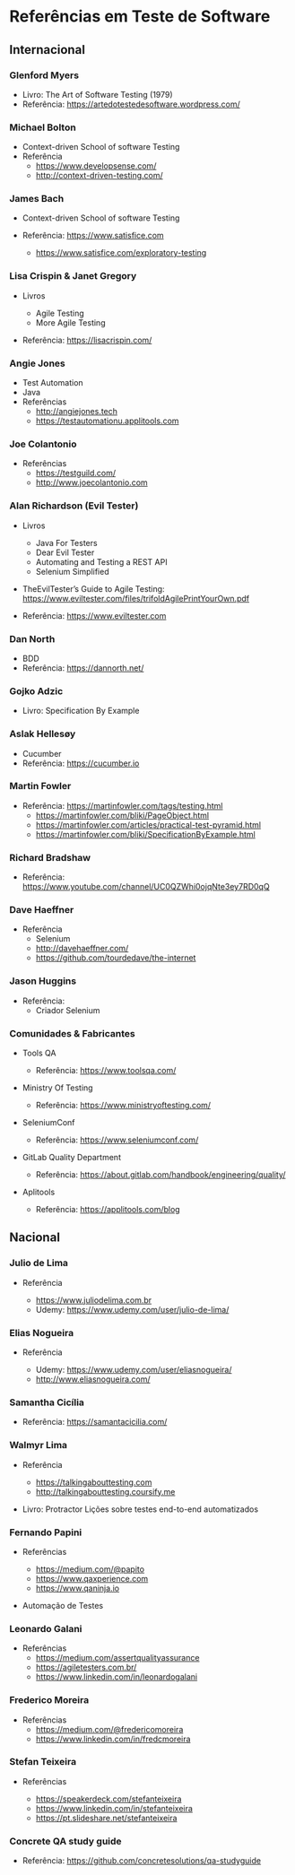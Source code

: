 # Referências em Teste de Software

## Internacional

### Glenford Myers

- Livro: The Art of Software Testing (1979)
- Referência: <https://artedotestedesoftware.wordpress.com/>

### Michael Bolton

- Context-driven School of software Testing
- Referência
  - <https://www.developsense.com/>
  - <http://context-driven-testing.com/>

### James Bach

- Context-driven School of software Testing
- Referência: <https://www.satisfice.com>

  - <https://www.satisfice.com/exploratory-testing>

### Lisa Crispin & Janet Gregory

- Livros
  - Agile Testing
  - More Agile Testing

- Referência: <https://lisacrispin.com/>

### Angie Jones

- Test Automation
- Java
- Referências
  - <http://angiejones.tech>
  - <https://testautomationu.applitools.com>

### Joe Colantonio

- Referências
  - <https://testguild.com/>
  - <http://www.joecolantonio.com>

### Alan Richardson (Evil Tester)

- Livros
  - Java For Testers
  - Dear Evil Tester
  - Automating and Testing a REST API
  - Selenium Simplified

- TheEvilTester’s Guide to Agile Testing: <https://www.eviltester.com/files/trifoldAgilePrintYourOwn.pdf>
- Referência: <https://www.eviltester.com>

### Dan North

- BDD
- Referência: <https://dannorth.net/>

### Gojko Adzic

- Livro: Specification By Example

### Aslak Hellesøy

- Cucumber
- Referência: <https://cucumber.io>

### Martin Fowler

- Referência: <https://martinfowler.com/tags/testing.html>
  - <https://martinfowler.com/bliki/PageObject.html>
  - <https://martinfowler.com/articles/practical-test-pyramid.html>
  - <https://martinfowler.com/bliki/SpecificationByExample.html>

### Richard Bradshaw

- Referência: <https://www.youtube.com/channel/UC0QZWhi0ojqNte3ey7RD0qQ>

### Dave Haeffner

- Referência
  - Selenium
  - <http://davehaeffner.com/>
  - <https://github.com/tourdedave/the-internet>

### Jason Huggins

- Referência:
  - Criador Selenium

### Comunidades & Fabricantes

- Tools QA

  - Referência: <https://www.toolsqa.com/>

- Ministry Of Testing

  - Referência: <https://www.ministryoftesting.com/>

- SeleniumConf

  - Referência: <https://www.seleniumconf.com/>

- GitLab Quality Department

  - Referência: <https://about.gitlab.com/handbook/engineering/quality/>

- Aplitools

  - Referência: <https://applitools.com/blog>

## Nacional

### Julio de Lima

- Referência

  - <https://www.juliodelima.com.br>
  - Udemy: <https://www.udemy.com/user/julio-de-lima/>

### Elias Nogueira

- Referência

  - Udemy: <https://www.udemy.com/user/eliasnogueira/>
  - <http://www.eliasnogueira.com/>

### Samantha Cicília

- Referência: <https://samantacicilia.com/>

### Walmyr Lima

- Referência

  - <https://talkingabouttesting.com>
  - <http://talkingabouttesting.coursify.me>

- Livro: Protractor Lições sobre testes end-to-end automatizados

### Fernando Papini

- Referências

  - <https://medium.com/@papito>
  - <https://www.qaxperience.com>
  - <https://www.qaninja.io>

- Automação de Testes

### Leonardo Galani

- Referências
  - <https://medium.com/assertqualityassurance>
  - <https://agiletesters.com.br/>
  - <https://www.linkedin.com/in/leonardogalani>

### Frederico Moreira

- Referências
  - <https://medium.com/@fredericomoreira>
  - <https://www.linkedin.com/in/fredcmoreira>

### Stefan Teixeira

- Referências

  - <https://speakerdeck.com/stefanteixeira>
  - <https://www.linkedin.com/in/stefanteixeira>
  - <https://pt.slideshare.net/stefanteixeira>

### Concrete QA study guide

- Referência: <https://github.com/concretesolutions/qa-studyguide>
